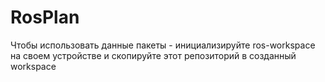 # RosPlan

Чтобы использовать данные пакеты - инициализируйте ros-workspace на своем устройстве и скопируйте этот репозиторий в созданный workspace

